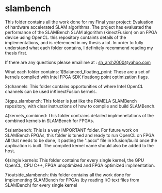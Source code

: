 # slambench

This folder contains all the work done for my Final year project: Evaluation of hardware accelerated SLAM algorithms.
The project has evaluated the performance of the SLAMBench SLAM algorithm (kinectFusion) on an FPGA device using OpenCL.
this repository containts details of the implementations, and is referenced in my thesis a lot. In order to fully understand what each folder contains, I definitely recommend reading my thesis first.  

If there are any questions please email me at : sh_arsh2000@yahoo.com

What each folder contains:
1)Balanced_floating_point: These are a set of kernels compiled with Intel FPGA SDK floationg point optimization flags.

2)channels: This folder contains opportunities of where Intel OpenCL channels can be used inKinectFusion kernels.

3)gpu_slambench: This folder is just like the PAMELA SLAMBench repository, with clear instructions of how to compile and build SLAMBench.

4)kernels_combined: This folder contrains detailed implmenetations of the combined kernels in SLAMBench for FPGAs.

5)slambench: This is a very IMPORTANT folder. For future work on SLAMBench FPGAs, this folder is tuned and ready to run OpenCL on FPGA. All that needs to be done, it pasting the ".aocx" file in kfusion/build once the application is built. The compiled kernel name should also be added to the host.

6)single kernels: This folder contains for every single kernel, the GPU OpenCL, CPU C++, FPGA unoptimized and FPGA optimized implmentation.

7)outside_slambench: this folder contains all the work done for implementing SLAMBench for FPGAs (by reading I/O text files from SLAMBench) for every single kernel
